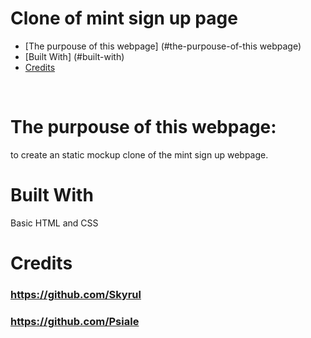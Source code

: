 # Clone of mint sign up page

* [The purpouse of this webpage] (#the-purpouse-of-this webpage)
* [Built With] (#built-with)
* [Credits](#credits)
<br>

# The purpouse of this webpage:
to create an static mockup clone of the mint sign up webpage. 
<br>

# Built With
Basic HTML and CSS



# Credits
### https://github.com/Skyrul
### https://github.com/Psiale
